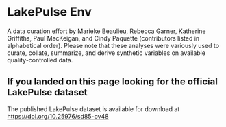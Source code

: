 # LakePulse Env
A data curation effort by Marieke Beaulieu, Rebecca Garner, Katherine Griffiths, Paul MacKeigan, and Cindy Paquette (contributors listed in alphabetical order). Please note that these analyses were variously used to curate, collate, summarize, and derive synthetic variables on available quality-controlled data.

## If you landed on this page looking for the official LakePulse dataset
The published LakePulse dataset is available for download at <https://doi.org/10.25976/sd85-ov48>

